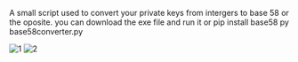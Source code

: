 A small script used to convert your private keys from intergers to base 58 or the oposite.
you can download the exe file and run it 
or
pip install base58
py base58converter.py 







![1](https://github.com/user-attachments/assets/fc42b18b-1c4f-4af6-9965-392748515848)
![2](https://github.com/user-attachments/assets/be92ddf8-1188-4fe9-88ae-41c51dd21178)
